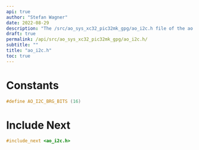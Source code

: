 ```yaml
---
api: true
author: "Stefan Wagner"
date: 2022-08-29
description: "The /src/ao_sys_xc32_pic32mk_gpg/ao_i2c.h file of the ao real-time operating system."
draft: true
permalink: /api/src/ao_sys_xc32_pic32mk_gpg/ao_i2c.h/
subtitle: ""
title: "ao_i2c.h"
toc: true
---
```


# Constants

```c
#define AO_I2C_BRG_BITS (16)
```

# Include Next

```c
#include_next <ao_i2c.h>
```

